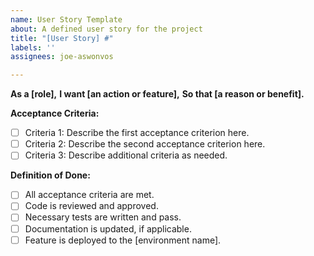 ```yaml
---
name: User Story Template
about: A defined user story for the project
title: "[User Story] #"
labels: ''
assignees: joe-aswonvos

---
```


**As a [role],**
**I want [an action or feature],**
**So that [a reason or benefit].**

**Acceptance Criteria:**
- [ ] Criteria 1: Describe the first acceptance criterion here.
- [ ] Criteria 2: Describe the second acceptance criterion here.
- [ ] Criteria 3: Describe additional criteria as needed.

**Definition of Done:**
- [ ] All acceptance criteria are met.
- [ ] Code is reviewed and approved.
- [ ] Necessary tests are written and pass.
- [ ] Documentation is updated, if applicable.
- [ ] Feature is deployed to the [environment name].
